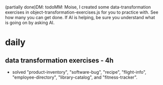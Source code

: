(partially done)DM: todoMM: Moise, I created some data-transformation exercises in object-transformation-exercises.js for you to practice with. See how many you can get done. If AI is helping, be sure you understand what is going on by asking AI. 

# daily

## data transformation exercises - 4h
* solved "product-inventory", "software-bug", "recipe", "flight-info", "employee-directory", "library-catalog", and "fitness-tracker".
